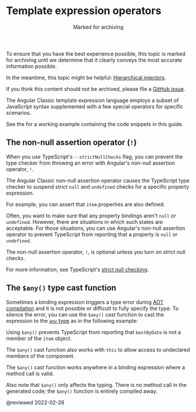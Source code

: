 # Template expression operators

<div class="callout is-critical">

<header>Marked for archiving</header>

To ensure that you have the best experience possible, this topic is marked for archiving until we determine that it clearly conveys the most accurate information possible.

In the meantime, this topic might be helpful: [Hierarchical injectors](guide/hierarchical-dependency-injection).

If you think this content should not be archived, please file a [GitHub issue](https://github.com/ng-classic/ng-classic/issues/new?template=3-docs-bug.md).

</div>

The Angular Classic template expression language employs a subset of JavaScript syntax supplemented with a few special operators
for specific scenarios.

<div class="alert is-helpful">

See the <live-example></live-example> for a working example containing the code snippets in this guide.

</div>

<a id="non-null-assertion-operator"></a>

## The non-null assertion operator (`!`)

When you use TypeScript's `--strictNullChecks` flag, you can prevent the type checker from throwing an error with Angular's non-null assertion operator, `!`.

The Angular Classic non-null assertion operator causes the TypeScript type checker to suspend strict `null` and `undefined` checks for a specific property expression.

For example, you can assert that `item` properties are also defined.

<code-example header="src/app/app.component.html" path="template-expression-operators/src/app/app.component.html" region="non-null"></code-example>

Often, you want to make sure that any property bindings aren't `null` or `undefined`.
However, there are situations in which such states are acceptable.
For those situations, you can use Angular's non-null assertion operator to prevent TypeScript from reporting that a property is `null` or `undefined`.

The non-null assertion operator, `!`, is optional unless you turn on strict null checks.

For more information, see TypeScript's [strict null checking](http://www.typescriptlang.org/docs/handbook/release-notes/typescript-2-0.html "Strict null checking in TypeScript").

<a id="any-type-cast-function"></a>

## The `$any()` type cast function

Sometimes a binding expression triggers a type error during [AOT compilation](guide/aot-compiler) and it is not possible or difficult to fully specify the type.
To silence the error, you can use the `$any()` cast function to cast
the expression to the [`any` type](https://www.typescriptlang.org/docs/handbook/basic-types.html#any) as in the following example:

<code-example header="src/app/app.component.html" path="built-in-template-functions/src/app/app.component.html" region="any-type-cast-function-1"></code-example>

Using `$any()` prevents TypeScript from reporting that `bestByDate` is not a member of the `item` object.

The `$any()` cast function also works with `this` to allow access to undeclared members of the component.

<code-example header="src/app/app.component.html" path="built-in-template-functions/src/app/app.component.html" region="any-type-cast-function-2"></code-example>

The `$any()` cast function works anywhere in a binding expression where a method call is valid.

Also note that `$any()` only affects the typing. There is no method call in the generated code; the `$any()` function is entirely compiled away.

<!-- links -->

<!-- external links -->

<!-- end links -->

@reviewed 2022-02-28
